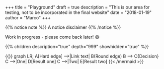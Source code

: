 +++
title = "Playground"
draft = true
description = "This is our area for testing, not to be incorporated in the final website"
date = "2018-01-19"
author = "Marco"
+++

{{% notice note %}}
A notice disclaimer
{{% /notice %}}

Work in progress - please come back later! :smile:

{{% children description="true" depth="999" showhidden="true"  %}}

{{<mermaid align="left">}}
graph LR;
    A[Hard edge] -->|Link text| B(Round edge)
    B --> C{Decision}
    C -->|One| D[Result one]
    C -->|Two| E[Result two]
{{< /mermaid >}}

